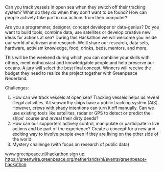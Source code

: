 Can you track vessels in open sea when they switch off their tracking system? What do they do when they don't want to be found? How can people actively take part in our actions from their computer?

Are you a programmer, designer, concept developer or data-genius? Do you want to build tools, combine data, use satellites or develop creative new ideas for actions at sea? During this Hackathon we will welcome you inside our world of activism and research. We'll share our research, data sets, hardware, activism knowledge, food, drinks, beds, mentors, and more.

This will be the weekend during which you can combine your skills with others, meet enthousiast and knowledgable people and help preserve our oceans. A jury will select the best final concept. Winners will receive the budget they need to realize the project together with Greenpeace Nederland. 

Challenges:
1. How can we track vessels at open sea? Tracking vessels helps us reveal illegal activities. All seaworthy ships have a public tracking system (AIS). However, crews with shady intentions can turn it off manually. Can we use existing tools like satellites, radar or GPS to detect or predict the ships' course and reveal their dirty deeds?
2. How can our supporters actively control, manipulate or participate in live actions and be part of the experience? Create a concept for a new and exciting way to involve people even if they are living on the other side of the world.
3. Mystery challenge (with focus on research of public data)

www.greenpeace.nl/hackathon
sign up: https://greenwire.greenpeace.org/netherlands/nl/events/greenpeace-hackathon
